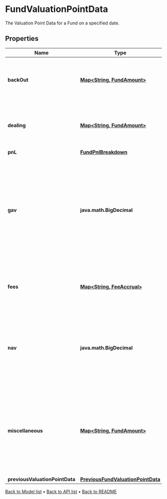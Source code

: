 

# FundValuationPointData

The Valuation Point Data for a Fund on a specified date.

## Properties

| Name | Type | Description | Notes |
|------------ | ------------- | ------------- | -------------|
|**backOut** | [**Map&lt;String, FundAmount&gt;**](FundAmount.md) | Bucket of detail for the Valuation Point where data points have been &#39;backed out&#39;. |  |
|**dealing** | [**Map&lt;String, FundAmount&gt;**](FundAmount.md) | Bucket of detail for any &#39;Dealing&#39; that has occured inside the queried period. |  |
|**pnL** | [**FundPnlBreakdown**](FundPnlBreakdown.md) |  |  |
|**gav** | **java.math.BigDecimal** | The Gross Asset Value of the Fund or Share Class at the Valuation Point. This is effectively a summation of all Trial balance entries linked to accounts of types &#39;Asset&#39; and &#39;Liabilities&#39;. |  |
|**fees** | [**Map&lt;String, FeeAccrual&gt;**](FeeAccrual.md) | Bucket of detail for any &#39;Fees&#39; that have been charged in the selected period. |  |
|**nav** | **java.math.BigDecimal** | The Net Asset Value of the Fund or Share Class at the Valuation Point. This represents the GAV with any fees applied in the period. |  |
|**miscellaneous** | [**Map&lt;String, FundAmount&gt;**](FundAmount.md) | Not used directly by the LUSID engines but serves as a holding area for any custom derived data points that may be useful in, for example, fee calculations). |  [optional] |
|**previousValuationPointData** | [**PreviousFundValuationPointData**](PreviousFundValuationPointData.md) |  |  [optional] |



[Back to Model list](../README.md#documentation-for-models) &#8226; [Back to API list](../README.md#documentation-for-api-endpoints) &#8226; [Back to README](../README.md)


